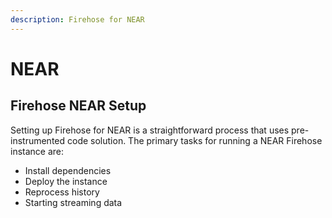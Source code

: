 ```yaml
---
description: Firehose for NEAR
---
```


# NEAR

## Firehose NEAR Setup

Setting up Firehose for NEAR is a straightforward process that uses pre-instrumented code solution. The primary tasks for running a NEAR Firehose instance are:

* Install dependencies
* Deploy the instance
* Reprocess history
* Starting streaming data
